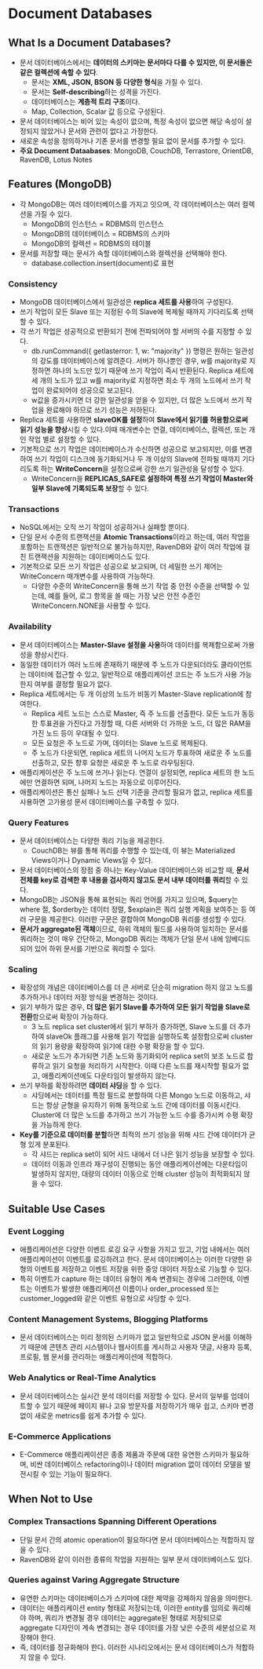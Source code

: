 # Document Databases
## What Is a Document Databases?
* 문서 데이터베이스에서는 **데이터의 스키마는 문서마다 다를 수 있지만, 이 문서들은 같은 컬렉션에 속할 수 있다**.
    *  문서는 **XML, JSON, BSON 등 다양한 형식**을 가질 수 있다.
    * 문서는 **Self-describing**하는 성격을 가진다.
    * 데이터베이스는 **계층적 트리 구조**이다.
    * Map, Collection, Scalar 값 등으로 구성된다.
* 문서 데이터베이스는 비어 있는 속성이 없으며, 특정 속성이 없으면 해당 속성이 설정되지 않았거나 문서와 관련이 없다고 가정한다.
* 새로운 속성을 정의하거나 기존 문서를 변경할 필요 없이 문서를 추가할 수 있다.
* **주요 Document Dataabases**: MongoDB, CouchDB, Terrastore, OrientDB, RavenDB, Lotus Notes
## Features (MongoDB)
* 각 MongoDB는 여러 데이터베이스를 가지고 잇으며, 각 데이터베이스는 여러 컬렉션을 가질 수 있다.
    * MongoDB의 인스턴스 = RDBMS의 인스턴스
    * MongoDB의 데이터베이스 = RDBMS의 스키마
    * MongoDB의 컬렉션 = RDBMS의 테이블
* 문서를 저장할 때는 문서가 속할 데이터베이스와 컬렉션을 선택해야 한다.
    * database.collection.insert(document)로 표현
### Consistency
* MongoDB 데이터베이스에서 일관성은 **replica 세트를 사용**하여 구성된다.
* 쓰기 작업이 모든 Slave 또는 지정된 수의 Slave에 복제될 때까지 기다리도록 선택할 수 있다. 
* 각 쓰기 작업은 성공적으로 반환되기 전에 전파되어야 할 서버의 수를 지정할 수 있다.
    * db.runCommand({ getlasterror: 1, w: "majority" }) 명령은 원하는 일관성의 강도를 데이터베이스에 알려준다. 서버가 하나뿐인 경우, w를 majority로 지정하면 하나의 노드만 있기 때문에 쓰기 작업이 즉시 반환된다. Replica 세트에 세 개의 노드가 있고 w를 majority로 지정하면 최소 두 개의 노드에서 쓰기 작업이 완료되어야 성공으로 보고된다. 
    * w값을 증가시키면 더 강한 일관성을 얻을 수 있지만, 더 많은 노드에서 쓰기 작업을 완료해야 하므로 쓰기 성능은 저하된다.
* Replica 세트를 사용하면 **slaveOK를 설정**하여 **Slave에서 읽기를 허용함으로써 읽기 성능을 향상**시킬 수 있다.이때 매개변수는 연결, 데이터베이스, 컬렉션, 또는 개인 작업 별로 설정할 수 있다. 
* 기본적으로 쓰기 작업은 데이터베이스가 수신하면 성공으로 보고되지만, 이를 변경하여 쓰기 작업이 디스크에 동기화되거나 두 개 이상의 Slave에 전파될 때까지 기다리도록 하는 **WriteConcern**을 설정으로써 강한 쓰기 일관성을 달성할 수 있다.
    * WriteConcern을 **REPLICAS_SAFE로 설정하여 특정 쓰기 작업이 Master와 일부 Slave에 기록되도록 보장**할 수 있다. 
### Transactions
* NoSQL에서는 오직 쓰기 작업이 성공하거나 실패할 뿐이다.
* 단일 문서 수준의 트랜잭션을 **Atomic Transactions**이라고 하는데, 여러 작업을 포함하는 트랜잭션은 일반적으로 불가능하지만, RavenDB와 같이 여러 작업에 걸친 트랜잭션을 지원하는 데이터베이스도 있다.
* 기본적으로 모든 쓰기 작업은 성공으로 보고되며, 더 세밀한 쓰기 제어는 WriteConcern 매개변수를 사용하여 가능하다.
    * 다양한 수준의 WriteConcern을 통해 쓰기 작업 중 안전 수준을 선택할 수 있는데, 예를 들어, 로그 항목을 쓸 때는 가장 낮은 안전 수준인 WriteConcern.NONE을 사용할 수 있다.
### Availability
* 문서 데이터베이스는 **Master-Slave 설정을 사용**하여 데이터를 복제함으로써 가용성을 향상시킨다.
* 동일한 데이터가 여러 노드에 존재하기 때문에 주 노드가 다운되더라도 클라이언트는 데이터에 접근할 수 있고, 일반적으로 애플리케이션 코드는 주 노드가 사용 가능한지 여부를 결정할 필요가 없다.
* Replica 세트에서는 두 개 이상의 노드가 비동기 Master-Slave replication에 참여한다.
    * Replica 세트 노드는 스스로 Master, 즉 주 노드를 선출한다. 모든 노드가 동등한 투표권을 가진다고 가정할 때, 다른 서버와 더 가까운 노드, 더  많은 RAM을 가진 노드 등이 우대될 수 있다.
    * 모든 요청은 주 노드로 가며, 데이터는 Slave 노드로 복제된다.
    * 주 노드가 다운되면, replica 세트의 나머지 노드가 투표하여 새로운 주 노드를 선출하고, 모든 향후 요청은 새로운 주 노드로 라우팅된다. 
* 애플리케이션은 주 노드에 쓰거나 읽는다. 연결이 설정되면, replica 세트의 한 노드에만 연결하면 되며, 나머지 노드는 자동으로 이루어진다. 
* 애플리케이션은 통신 실패나 노드 선택 기준을 관리할 필요가 없고, replica 세트를 사용하면 고가용성 문서 데이터베이스를 구축할 수 있다. 
### Query Features
* 문서 데이터베이스는 다양한 쿼리 기능을 제공한다.
    * CouchDB는 뷰를 통해 쿼리를 수행할 수 있는데, 이 뷰는 Materialized Views이거나 Dynamic Views일 수 있다. 
* 문서 데이터베이스의 장점 중 하나는 Key-Value 데이터베이스와 비교할 때, **문서 전체를 key로 검색한 후 내용을 검사하지 않고도 문서 내부 데이터를 쿼리**할 수 있다.
* MongoDB는 JSON을 통해 표현되는 쿼리 언어를 가지고 있으며, $query는 where 절, $orderby는 데이터 정렬, $explain은 쿼리 실행 계획을 보여주는 등 여러 구문을 제공한다. 이러한 구문은 결합하여 MongoDB 쿼리를 생성할 수 있다. 
* **문서가 aggregate된 객체**이므로, 하위 객체의 필드를 사용하여 일치하는 문서를 쿼리하는 것이 매우 간단하고, MongoDB 쿼리는 객체가 단일 문서 내에 임베디드되어 있어 하위 문서를 기반으로 쿼리할 수 있다. 
### Scaling
* 확장성의 개념은 데이터베이스를 더 큰 서버로 단순히 migration 하지 않고 노드를 추가하거나 데이터 저장 방식을 변경하는 것이다. 
* 읽기 부하가 많은 경우, **더 많은 읽기 Slave를 추가하여 모든 읽기 작업을 Slave로 전환**함으로써 확장이 가능하다.
    * 3 노드 replica set cluster에서 읽기 부하가 증가하면, Slave 노드를 더 추가하여 slaveOk 플래그를 사용해 읽기 작업을 실행하도록 설정함으로써 cluster의 읽기 용량을 확장하여 읽기에 대한 수평 확장을 할 수 있다. 
    * 새로운 노드가 추가되면 기존 노드와 동기화되어 replica set의 보조 노드로 합류하고 읽기 요청을 처리하기 시작한다. 이때 다른 노드를 재시작할 필요가 없고, 애플리케이션에도 다운타임이 발생하지 않는다.
* 쓰기 부하를 확장하려면 **데이터 샤딩**을 할 수 있다. 
    * 샤딩에서는 데이터를 특정 필드로 분할하여 다른 Mongo 노드로 이동하고, 샤드는 항상 균형을 유지하기 위해 동적으로 노드 간에 데이터를 이동시킨다. Cluster에 더 많은 노드를 추가하고 쓰기 가능한 노드 수를 증가시켜 수평 확장을 가능하게 한다.
* **Key를 기준으로 데이터를 분할**하면 최적의 쓰기 성능을 위해 샤드 간에 데이터가 균형 있게 분포된다. 
    * 각 샤드는 replica set이 되어 샤드 내에서 더 나은 읽기 성능을 보장할 수 있다.
    * 데이터 이동과 인프라 재구성이 진행되는 동안 애플리케이션에는 다운타임이 발생하지 않지만, 대량의 데이터 이동으로 인해 cluster 성능이 최적화되지 않을 수 있다.
## Suitable Use Cases
### Event Logging
* 애플리케이션은 다양한 이벤트 로깅 요구 사항을 가지고 있고, 기업 내에서는 여러 애플리케이션이 이벤트를 로깅하려고 한다. 문서 데이터베이스는 이러한 다양한 유형의 이벤트를 저장하고 이벤트 저장을 위한 중앙 데이터 저장소로 기능할 수 있다. 
* 특히 이벤트가 capture 하는 데이터 유형이 계속 변경되는 경우에 그러한데, 이벤트는 이벤트가 발생한 애플리케이션 이름이나 order_processed 또는 customer_logged와 같은 이벤트 유형으로 샤딩할 수 있다.
### Content Management Systems, Blogging Platforms
* 문서 데이터베이스는 미리 정의된 스키마가 없고 일반적으로 JSON 문서를 이해하기 때문에 콘텐츠 관리 시스템이나 웹사이트를 게시하고 사용자 댓글, 사용자 등록, 프로필, 웹 문서를 관리하는 애플리케이션에 적합하다.
### Web Analytics or Real-Time Analytics
* 문서 데이터베이스는 실시간 분석 데이터를 저장할 수 있다. 문서의 일부를 업데이트할 수 있기 때문에 페이지 뷰나 고유 방문자를 저장하기가 매우 쉽고, 스키마 변경 없이 새로운 metrics를 쉽게 추가할 수 있다.
### E-Commerce Applications
* E-Commerce 애플리케이션은 종종 제품과 주문에 대한 유연한 스키마가 필요하며, 비싼 데이터베이스 refactoring이나 데이터 migration 없이 데이터 모델을 발전시킬 수 있는 기능이 필요하다.
## When Not to Use
### Complex Transactions Spanning Different Operations
* 단일 문서 간의 atomic operation이 필요하다면 문서 데이터베이스는 적합하지 않을 수 있다.
* RavenDB와 같이 이러한 종류의 작업을 지원하는 일부 문서 데이터베이스도 있다.
### Queries against Varing Aggregate Structure
* 유연한 스키마는 데이터베이스가 스키마에 대한 제약을 강제하지 않음을 의미한다. 
* 데이터는 애플리케이션 entity 형태로 저장되는데, 이러한 entity를 임의로 쿼리해야 하며, 쿼리가 변경될 경우 데이터는 aggregate된 형태로 저장되므로 aggregate 디자인이 계속 변경되는 경우 데이터를 가장 낮은 수준의 세분성으로 저장해야 한다. 
* 즉, 데이터를 정규화해야 한다. 이러한 시나리오에서는 문서 데이터베이스가 적합하지 않을 수 있다. 